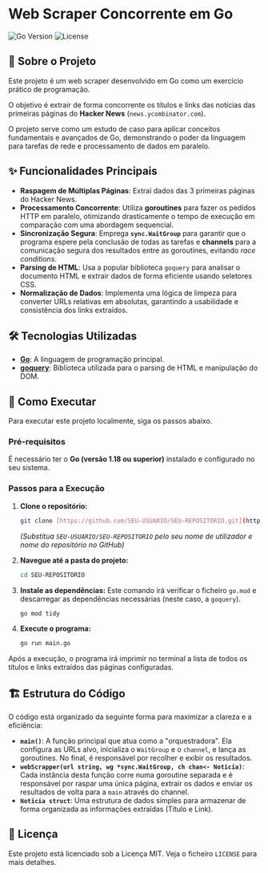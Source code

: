 # Web Scraper Concorrente em Go

![Go Version](https://img.shields.io/badge/Go-1.18%2B-blue.svg)
![License](https://img.shields.io/badge/License-MIT-green.svg)

## 📖 Sobre o Projeto

Este projeto é um web scraper desenvolvido em Go como um exercício prático de programação. 

O objetivo é extrair de forma concorrente os títulos e links das notícias das primeiras páginas do **Hacker News** (`news.ycombinator.com`).

O projeto serve como um estudo de caso para aplicar conceitos fundamentais e avançados de Go, demonstrando o poder da linguagem para tarefas de rede e processamento de dados em paralelo.

## ✨ Funcionalidades Principais

* **Raspagem de Múltiplas Páginas**: Extrai dados das 3 primeiras páginas do Hacker News.
* **Processamento Concorrente**: Utiliza **goroutines** para fazer os pedidos HTTP em paralelo, otimizando drasticamente o tempo de execução em comparação com uma abordagem sequencial.
* **Sincronização Segura**: Emprega **`sync.WaitGroup`** para garantir que o programa espere pela conclusão de todas as tarefas e **channels** para a comunicação segura dos resultados entre as goroutines, evitando *race conditions*.
* **Parsing de HTML**: Usa a popular biblioteca `goquery` para analisar o documento HTML e extrair dados de forma eficiente usando seletores CSS.
* **Normalização de Dados**: Implementa uma lógica de limpeza para converter URLs relativas em absolutas, garantindo a usabilidade e consistência dos links extraídos.

## 🛠️ Tecnologias Utilizadas

* [**Go**](https://go.dev/): A linguagem de programação principal.
* [**goquery**](https://github.com/PuerkitoBio/goquery): Biblioteca utilizada para o parsing de HTML e manipulação do DOM.

## 🚀 Como Executar

Para executar este projeto localmente, siga os passos abaixo.

### Pré-requisitos

É necessário ter o **Go (versão 1.18 ou superior)** instalado e configurado no seu sistema.

### Passos para a Execução

1.  **Clone o repositório:**
    ```bash
    git clone [https://github.com/SEU-USUARIO/SEU-REPOSITORIO.git](https://github.com/SEU-USUARIO/SEU-REPOSITORIO.git)
    ```
    *(Substitua `SEU-USUARIO/SEU-REPOSITORIO` pelo seu nome de utilizador e nome do repositório no GitHub)*

2.  **Navegue até a pasta do projeto:**
    ```bash
    cd SEU-REPOSITORIO
    ```

3.  **Instale as dependências:**
    Este comando irá verificar o ficheiro `go.mod` e descarregar as dependências necessárias (neste caso, a `goquery`).
    ```bash
    go mod tidy
    ```

4.  **Execute o programa:**
    ```bash
    go run main.go
    ```

Após a execução, o programa irá imprimir no terminal a lista de todos os títulos e links extraídos das páginas configuradas.

## 🏗️ Estrutura do Código

O código está organizado da seguinte forma para maximizar a clareza e a eficiência:

* **`main()`**: A função principal que atua como a "orquestradora". Ela configura as URLs alvo, inicializa o `WaitGroup` e o `channel`, e lança as goroutines. No final, é responsável por recolher e exibir os resultados.
* **`webScrapper(url string, wg *sync.WaitGroup, ch chan<- Noticia)`**: Cada instância desta função corre numa goroutine separada e é responsável por raspar uma única página, extrair os dados e enviar os resultados de volta para a `main` através do channel.
* **`Noticia struct`**: Uma estrutura de dados simples para armazenar de forma organizada as informações extraídas (Título e Link).

## 📄 Licença

Este projeto está licenciado sob a Licença MIT. Veja o ficheiro `LICENSE` para mais detalhes.

